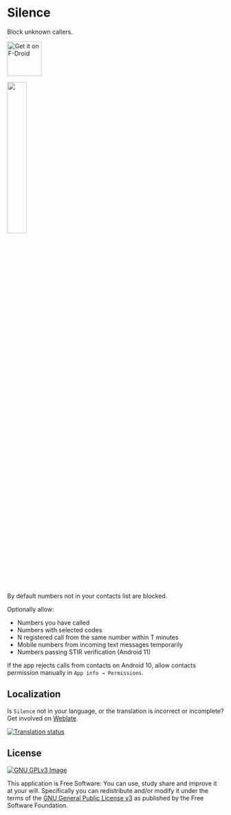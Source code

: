 # Silence

Block unknown callers.

<a href="https://f-droid.org/packages/me.lucky.silence/" rel="nofollow"><img alt="Get it on F-Droid" height="80" src="https://user-images.githubusercontent.com/53379023/142497343-0e635fc5-056b-46ff-8d8e-d607ed95527e.png" data-canonical-src="https://fdroid.gitlab.io/artwork/badge/get-it-on.png" style="max-width: 100%;"></a>

<img src="https://user-images.githubusercontent.com/53379023/147713833-2b03c7e1-4d74-465c-b075-96a35cf72fe3.png" width="30%" height="30%">

By default numbers not in your contacts list are blocked.

Optionally allow:
- Numbers you have called
- Numbers with selected codes
- N registered call from the same number within T minutes
- Mobile numbers from incoming text messages temporarily
- Numbers passing STIR verification (Android 11)

If the app rejects calls from contacts on Android 10, allow contacts permission manually in `App info → Permissions`.

## Localization

Is `Silence` not in your language, or the translation is incorrect or incomplete? Get involved on [Weblate](https://hosted.weblate.org/engage/me-lucky-silence/).

<a href="https://hosted.weblate.org/engage/me-lucky-silence/">
<img src="https://hosted.weblate.org/widgets/me-lucky-silence/-/app/horizontal-auto.svg" alt="Translation status" />
</a>

## License
[![GNU GPLv3 Image](https://www.gnu.org/graphics/gplv3-127x51.png)](http://www.gnu.org/licenses/gpl-3.0.en.html)  

This application is Free Software: You can use, study share and improve it at your
will. Specifically you can redistribute and/or modify it under the terms of the
[GNU General Public License v3](https://www.gnu.org/licenses/gpl.html) as
published by the Free Software Foundation.
